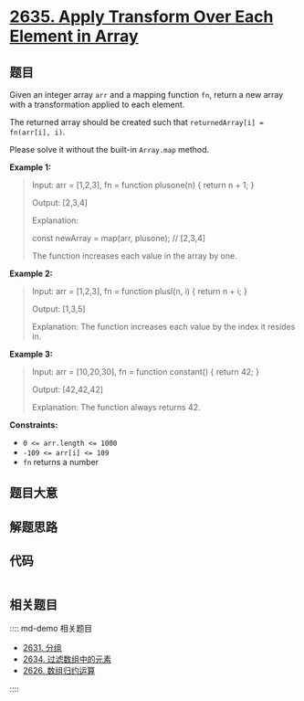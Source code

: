 # [2635. Apply Transform Over Each Element in Array](https://leetcode.com/problems/apply-transform-over-each-element-in-array)

## 题目

Given an integer array `arr` and a mapping function `fn`, return a new array
with a transformation applied to each element.

The returned array should be created such that `returnedArray[i] = fn(arr[i],
i)`.

Please solve it without the built-in `Array.map` method.



**Example 1:**

> Input: arr = [1,2,3], fn = function plusone(n) { return n + 1; }
> 
> Output: [2,3,4]
> 
> Explanation:
> 
> const newArray = map(arr, plusone); // [2,3,4]
> 
> The function increases each value in the array by one. 

**Example 2:**

> Input: arr = [1,2,3], fn = function plusI(n, i) { return n + i; }
> 
> Output: [1,3,5]
> 
> Explanation: The function increases each value by the index it resides in.

**Example 3:**

> Input: arr = [10,20,30], fn = function constant() { return 42; }
> 
> Output: [42,42,42]
> 
> Explanation: The function always returns 42.

**Constraints:**

  * `0 <= arr.length <= 1000`
  * `-109 <= arr[i] <= 109`
  * `fn` returns a number


## 题目大意

## 解题思路

## 代码

```javascript

```

## 相关题目

:::: md-demo 相关题目
- [2631. 分组](https://leetcode.com/problems/group-by)
- [2634. 过滤数组中的元素](https://leetcode.com/problems/filter-elements-from-array)
- [2626. 数组归约运算](https://leetcode.com/problems/array-reduce-transformation)

::::
